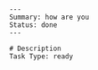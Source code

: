 
        ---
        Summary: how are you 
        Status: done
        ---

        # Description
        Task Type: ready
        